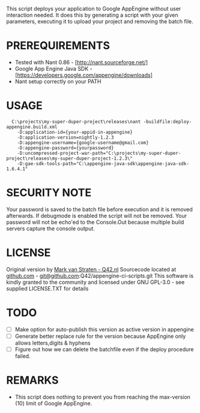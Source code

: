 This script deploys your application to Google AppEngine without user interaction needed. It does 
this by generating a script with your given parameters, executing it to upload your project and removing
the batch file.

PREREQUIREMENTS
===========================
* Tested with Nant 0.86 - [http://nant.sourceforge.net/]
* Google App Engine Java SDK - [https://developers.google.com/appengine/downloads]
* Nant setup correctly on your PATH

USAGE
===========================
```
  C:\projects\my-super-duper-project\releases\nant -buildfile:deploy-appengine.build.xml 
    -D:application-id={your-appid-in-appengine}
    -D:application-version=nightly-1.2.3 
    -D:appengine-username={google-username@gmail.com}
    -D:appengine-password={yourpassword}
    -D:uncompressed-project-war-path="C:\projects\my-super-duper-project\releases\my-super-duper-project-1.2.3\" 
    -D:gae-sdk-tools-path="C:\appengine-java-sdk\appengine-java-sdk-1.6.4.1"
```

SECURITY NOTE
===========================
Your password is saved to the batch file before execution and it is removed afterwards. If debugmode
is enabled the script will not be removed. Your password will not be echo'ed to the Console.Out
because multiple build servers capture the console output.

LICENSE
===========================
Original version by [Mark van Straten - Q42.nl](http://www.q42.nl/mark-van-straten)
Sourcecode located at [github.com](https://github.com/Q42/appengine-ci-scripts) - git@github.com:Q42/appengine-ci-scripts.git
This software is kindly granted to the community and licensed under GNU GPL-3.0 - see supplied LICENSE.TXT for details    

TODO
===========================
* [ ] Make option for auto-publish this version as active version in appengine
* [ ] Generate better replace rule for the version because AppEngine only allows letters,digits & hyphens
* [ ] Figure out how we can delete the batchfile even if the deploy procedure failed.

REMARKS
===========================
* This script does nothing to prevent you from reaching the max-version (10) limit of Google AppEngine.